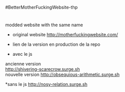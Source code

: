 #BetterMotherFuckingWebsite-thp
#
modded website with the same name 

* original  website 
http://motherfuckingwebsite.com/


* lien de la version en production de la repo 
* avec le js 

ancienne version
<br>
http://shivering-scarecrow.surge.sh
<br>
nouvelle version
http://obsequious-arithmetic.surge.sh



*sans le js
http://nosy-relation.surge.sh
